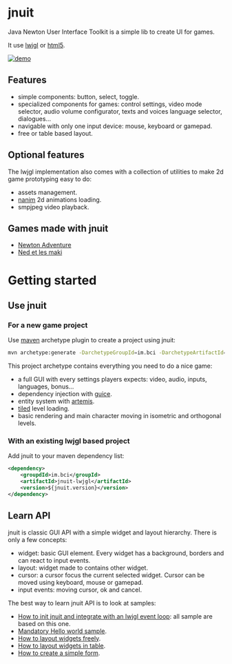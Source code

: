 # jnuit

Java Newton User Interface Toolkit is a simple lib to create UI for games.

It use [lwjgl](http://lwjgl.org) or [html5](http://www.teavm.org).

[![demo](http://devnewton.bci.im/media/jnuit/jnuit_demo.png)](http://devnewton.bci.im/media/jnuit/jnuit_demo.webm)

## Features

- simple components: button, select, toggle.
- specialized components for games: control settings, video mode selector, audio volume configurator, texts and voices language selector, dialogues...
- navigable with only one input device: mouse, keyboard or gamepad.
- free or table based layout.

## Optional features

The lwjgl implementation also comes with a collection of utilities to make 2d game prototyping easy to do:

- assets management.
- [nanim](http://devnewton.bci.im/softwares/nanim) 2d animations loading.
- smpjpeg video playback.

## Games made with jnuit

- [Newton Adventure](http://devnewton.bci.im/games/newton_adventure)
- [Ned et les maki](http://devnewton.bci.im/games/nedetlesmaki)

# Getting started

## Use jnuit

### For a new game project

Use [maven](https://maven.apache.org/) archetype plugin to create a project using jnuit:

```bash
mvn archetype:generate -DarchetypeGroupId=im.bci -DarchetypeArtifactId=jnuit-archetype -DarchetypeVersion=LATEST -DgroupId=com.mycompagny -DartifactId=superbaryo2 -Dversion=1.0-SNAPSHOT
```

This project archetype contains everything you need to do a nice game:

- a full GUI with every settings players expects: video, audio, inputs, languages, bonus...
- dependency injection with [guice](https://code.google.com/p/google-guice/).
- entity system with [artemis](http://gamadu.com/artemis/).
- [tiled](http://www.mapeditor.org/) level loading.
- basic rendering and main character moving in isometric and orthogonal levels.

### With an existing lwjgl based project

Add jnuit to your maven dependency list:

```xml
<dependency>
    <groupdId>im.bci</groupId>
    <artifactId>jnuit-lwjgl</artifactId>
    <version>${jnuit.version}</version>
</dependency>
```

## Learn API

jnuit is classic GUI API with a simple widget and layout hierarchy. There is only a few concepts:

- widget: basic GUI element. Every widget has a background, borders and can react to input events.
- layout: widget made to contains other widget.
- cursor: a cursor focus the current selected widget. Cursor can be moved using keyboard, mouse or gamepad.
- input events: moving cursor, ok and cancel.

The best way to learn jnuit API is to look at samples:

- [How to init jnuit and integrate with an lwjgl event loop](samples/src/main/java/im/bci/jnuit/samples/AbstractSample.java): all sample are based on this one.
- [Mandatory Hello world sample](samples/src/main/java/im/bci/jnuit/samples/HelloWorld.java).
- [How to layout widgets freely](samples/src/main/java/im/bci/jnuit/samples/ContainerLayoutSample.java).
- [How to layout widgets in table](samples/src/main/java/im/bci/jnuit/samples/TableLayoutSample.java).
- [How to create a simple form](samples/src/main/java/im/bci/jnuit/samples/FormSample.java).
